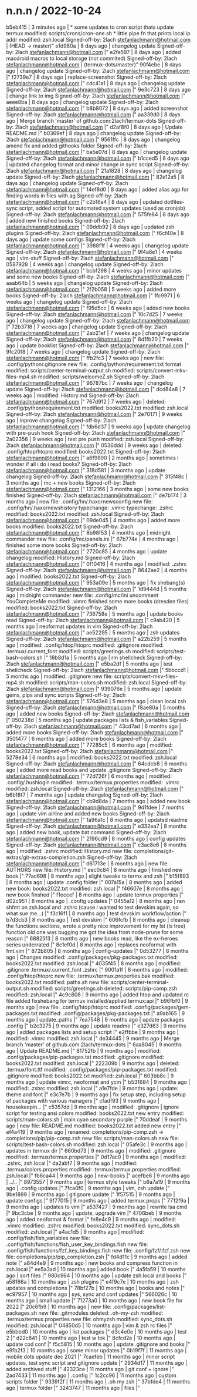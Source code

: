 
n.n.n / 2022-10-24
==================

b5eb415 | 3 minutes ago | * some updates to cron script thats update termux 	modified:   scripts/crons/cron-one.sh * little pipe fn that prints local ip addr 	modified:   zsh.local Signed-off-by: 2lach <stefanlachmann@hotmail.com> | (HEAD -> master)"
e1d980a | 8 days ago | changelog update Signed-off-by: 2lach <stefanlachmann@hotmail.com> |"
e2fe597 | 8 days ago | added macdroid macros to local storage (not commited) Signed-off-by: 2lach <stefanlachmann@hotmail.com> | (termux-dots/master)"
90f4ebe | 8 days ago | changelog update Signed-off-by: 2lach <stefanlachmann@hotmail.com> |"
f2739e7 | 8 days ago | replace-screenshot Signed-off-by: 2lach <stefanlachmann@hotmail.com> |"
cdc41a1 | 8 days ago | changelog update Signed-off-by: 2lach <stefanlachmann@hotmail.com> |"
9e3c723 | 8 days ago | change link to img Signed-off-by: 2lach <stefanlachmann@hotmail.com> |"
aeee8ba | 8 days ago | changelog update Signed-off-by: 2lach <stefanlachmann@hotmail.com> |"
b8b8072 | 8 days ago | added screenshot Signed-off-by: 2lach <stefanlachmann@hotmail.com> |"
aa339d0 | 8 days ago | Merge branch 'master' of github.com:2lach/termux-dots Signed-off-by: 2lach <stefanlachmann@hotmail.com> |"
d2af8f0 | 8 days ago | Update README.md |"
b0369ef | 8 days ago | changelog update Signed-off-by: 2lach <stefanlachmann@hotmail.com> |"
9561ffc | 8 days ago | changelog amend fix and added githooks folder Signed-off-by: 2lach <stefanlachmann@hotmail.com> |"
ba5e07d | 8 days ago | changelog update Signed-off-by: 2lach <stefanlachmann@hotmail.com> |"
b1cced5 | 8 days ago | updated changelog format and minor change in sync script Signed-off-by: 2lach <stefanlachmann@hotmail.com> |"
21a1828 | 8 days ago | changelog update Signed-off-by: 2lach <stefanlachmann@hotmail.com> |"
82e12a5 | 8 days ago | changelog update Signed-off-by: 2lach <stefanlachmann@hotmail.com> |"
14ef8d0 | 8 days ago | added alias agp for finding words in files with ag Signed-off-by: 2lach <stefanlachmann@hotmail.com> |"
c2b16a4 | 8 days ago | updated dotfiles-sync script, added script for automated system updates (used as cronjob) Signed-off-by: 2lach <stefanlachmann@hotmail.com> |"
575fe84 | 8 days ago | added new finished books Signed-off-by: 2lach <stefanlachmann@hotmail.com> |"
09ddb92 | 8 days ago | updated zsh plugins Signed-off-by: 2lach <stefanlachmann@hotmail.com> |"
f6cf40e | 8 days ago | update some configs Signed-off-by: 2lach <stefanlachmann@hotmail.com> |"
3988f1f | 4 weeks ago | changelog update Signed-off-by: 2lach <stefanlachmann@hotmail.com> |"
9f4a8e1 | 4 weeks ago | vim-stuff Signed-off-by: 2lach <stefanlachmann@hotmail.com> |"
0587928 | 4 weeks ago | changelog update Signed-off-by: 2lach <stefanlachmann@hotmail.com> |"
bcbf298 | 4 weeks ago | minor updates and some new books Signed-off-by: 2lach <stefanlachmann@hotmail.com> |"
aaab64b | 5 weeks ago | changelog update Signed-off-by: 2lach <stefanlachmann@hotmail.com> |"
2f2b058 | 5 weeks ago | added more books Signed-off-by: 2lach <stefanlachmann@hotmail.com> |"
1fc9971 | 6 weeks ago | changelog update Signed-off-by: 2lach <stefanlachmann@hotmail.com> |"
f95d5cc | 6 weeks ago | added new books Signed-off-by: 2lach <stefanlachmann@hotmail.com> |"
10c7d25 | 7 weeks ago | changelog update Signed-off-by: 2lach <stefanlachmann@hotmail.com> |"
72b3718 | 7 weeks ago | changelog update Signed-off-by: 2lach <stefanlachmann@hotmail.com> |"
2ab21ef | 7 weeks ago | changelog update Signed-off-by: 2lach <stefanlachmann@hotmail.com> |"
8d1fb20 | 7 weeks ago | update booklist Signed-off-by: 2lach <stefanlachmann@hotmail.com> |"
9fc20f8 | 7 weeks ago | changelog update Signed-off-by: 2lach <stefanlachmann@hotmail.com> |"
ffb2fc3 | 7 weeks ago | 	new file:   .config/python/.gitignore 	new file:   .config/python/requirement.txt format modified:   scripts/center-terminal-output.sh 	modified:   scripts/convert-mkv-files-mp4.sh 	modified:   scripts/welcomeZ.sh Signed-off-by: 2lach <stefanlachmann@hotmail.com> |"
96787bc | 7 weeks ago | changelog update Signed-off-by: 2lach <stefanlachmann@hotmail.com> |"
dcd84a8 | 7 weeks ago | 	modified:   History.md Signed-off-by: 2lach <stefanlachmann@hotmail.com> |"
767d912 | 7 weeks ago | 	deleted:    .config/python/requirement.txt 	modified:   books2022.txt 	modified:   zsh.local Signed-off-by: 2lach <stefanlachmann@hotmail.com> |"
2e70171 | 9 weeks ago | inprove changelog Signed-off-by: 2lach <stefanlachmann@hotmail.com> |"
fdb6d37 | 9 weeks ago | update changelog with pre-push hook Signed-off-by: 2lach <stefanlachmann@hotmail.com> |"
2a02356 | 9 weeks ago | test pre push 	modified:   zsh.local Signed-off-by: 2lach <stefanlachmann@hotmail.com> |"
0536ddd | 9 weeks ago | 	deleted:    .config/htop/htoprc 	modified:   books2022.txt Signed-off-by: 2lach <stefanlachmann@hotmail.com> |"
a6f9890 | 2 months ago | sometimes i wonder if all i do i read books? Signed-off-by: 2lach <stefanlachmann@hotmail.com> |"
318d581 | 3 months ago | update changelog Signed-off-by: 2lach <stefanlachmann@hotmail.com> |"
315f48c | 3 months ago | mc + new books Signed-off-by: 2lach <stefanlachmann@hotmail.com> |"
1312166 | 3 months ago | some new books finished Signed-off-by: 2lach <stefanlachmann@hotmail.com> |"
de7b174 | 3 months ago | 	new file:   .config/hn/.haxornewsconfig 	new file:   .config/hn/.haxornewshistory 	typechange: .vimrc 	typechange: .zshrc 	modified:   books2022.txt 	modified:   zsh.local Signed-off-by: 2lach <stefanlachmann@hotmail.com> |"
09de045 | 4 months ago | added more books modified:   books2022.txt Signed-off-by: 2lach <stefanlachmann@hotmail.com> |"
8b98f53 | 4 months ago | midnight commander new file:   .config/mc/panels.ini |"
67b774e | 4 months ago | finished some more books Signed-off-by: 2lach <stefanlachmann@hotmail.com> |"
2720c85 | 4 months ago | update changelog modified:   History.md Signed-off-by: 2lach <stefanlachmann@hotmail.com> |"
0f10416 | 4 months ago | 	modified:   .zshrc Signed-off-by: 2lach <stefanlachmann@hotmail.com> |"
8642ae2 | 4 months ago | 	modified:   books2022.txt Signed-off-by: 2lach <stefanlachmann@hotmail.com> |"
953a09e | 5 months ago | fix shebang(s) Signed-off-by: 2lach <stefanlachmann@hotmail.com> |"
1d9444d | 5 months ago | midnight commander 	new file:   .config/mc/ini uncomment YouCompleteMe 	modified:   .vimrc finished some more books (dresden files) 	modified:   books2022.txt Signed-off-by: 2lach <stefanlachmann@hotmail.com> |"
736758e | 5 months ago | update books read Signed-off-by: 2lach <stefanlachmann@hotmail.com> |"
c9ab420 | 5 months ago | neoformat updates in vim Signed-off-by: 2lach <stefanlachmann@hotmail.com> |"
ae52295 | 5 months ago | zsh updates Signed-off-by: 2lach <stefanlachmann@hotmail.com> |"
a22b259 | 5 months ago | 	modified:   .config/htop/htoprc 	modified:   .gitignore 	modified:   .termux/.current_font 	modified:   scripts/greetings.sh 	modified:   scripts/test-bash-colors.sh |"
18b8d1a | 5 months ago | rm shellcheck Signed-off-by: 2lach <stefanlachmann@hotmail.com> |"
e5ba2df | 5 months ago | test shellcheck Signed-off-by: 2lach <stefanlachmann@hotmail.com> |"
5bbccd1 | 5 months ago | 	modified:   .gitignore 	new file:   scripts/convert-mkv-files-mp4.sh 	modified:   scripts/man-colors.sh 	modified:   zsh.local Signed-off-by: 2lach <stefanlachmann@hotmail.com> |"
939076e | 5 months ago | update gems, pips and sync scripts Signed-off-by: 2lach <stefanlachmann@hotmail.com> |"
576d3e8 | 5 months ago | clean local zsh Signed-off-by: 2lach <stefanlachmann@hotmail.com> |"
f8ae80a | 5 months ago | added new books Signed-off-by: 2lach <stefanlachmann@hotmail.com> |"
050238d | 5 months ago | update packages lists & fish_variables Signed-off-by: 2lach <stefanlachmann@hotmail.com> |"
43cd7ad | 6 months ago | added more books Signed-off-by: 2lach <stefanlachmann@hotmail.com> |"
3501477 | 6 months ago | added more books Signed-off-by: 2lach <stefanlachmann@hotmail.com> |"
77285c5 | 6 months ago | 	modified:   books2022.txt Signed-off-by: 2lach <stefanlachmann@hotmail.com> |"
5278e34 | 6 months ago | 	modified:   books2022.txt 	modified:   zsh.local Signed-off-by: 2lach <stefanlachmann@hotmail.com> |"
64cdcb8 | 6 months ago | added more read books and update .gitignore Signed-off-by: 2lach <stefanlachmann@hotmail.com> |"
72d726f | 6 months ago | 	modified:   .config/.hushlogin 	modified:   .termux/termux.properties 	modified:   .vimrc 	modified:   zsh.local Signed-off-by: 2lach <stefanlachmann@hotmail.com> |"
b6b18f7 | 7 months ago | update changelog Signed-off-by: 2lach <stefanlachmann@hotmail.com> |"
cb9d8da | 7 months ago | added new book Signed-off-by: 2lach <stefanlachmann@hotmail.com> |"
9d1fdee | 7 months ago | update vim airline and added new books Signed-off-by: 2lach <stefanlachmann@hotmail.com> |"
1a96a1c | 8 months ago | updated readme Signed-off-by: 2lach <stefanlachmann@hotmail.com> |"
e332ea7 | 8 months ago | added new book, update bat command Signed-off-by: 2lach <stefanlachmann@hotmail.com> |"
2196cd9 | 8 months ago | config updates Signed-off-by: 2lach <stefanlachmann@hotmail.com> |"
c3ac8e6 | 8 months ago | 	modified:   .zshrc 	modified:   History.md 	new file:   completions/git-extras/git-extras-completion.zsh Signed-off-by: 2lach <stefanlachmann@hotmail.com> |"
d61713e | 8 months ago | 	new file:   AUTHORS 	new file:   History.md |"
eec0c84 | 8 months ago | finished new book |"
77ac698 | 8 months ago | slight tweaks to termx and zsh |"
b15f893 | 8 months ago | update .config folder |"
007a15a | 8 months ago | 	added new book: books2022.txt 	modified: zsh.local |"
f46607e | 8 months ago | new book finshed |"
f1eccef | 8 months ago | update termux properties |"
d02c951 | 8 months ago | .config updates |"
0455a12 | 8 months ago | ran shfmt on zsh.local and .zshrc (cause i wanted to test devskim again, so what sue me...) |"
f3c16f1 | 8 months ago | test devskim workflow/action |"
b7d3cb3 | 8 months ago | Test devskim |"
606fcfb | 8 months ago | cleanup the functions sections, wrote a pretty nice improvement for my lst (ls tree) function old one was bugging me got the idea from node-prune for some reason |"
68825f3 | 8 months ago | new books read, like the ex-heroes series underrated |"
8c1ef0d | 8 months ago | replaces neoformat with fmt.vim |"
872b805 | 8 months ago | config-updates |"
0d53277 | 8 months ago | Changes modified:   .config/packages/pkg-packages.txt modified:   books2022.txt modified:   zsh.local |"
4035f45 | 8 months ago | modified:  .gitignore  .termux/.current_font  .zshrc |"
9001a1f | 8 months ago | 	modified:   .config/htop/htoprc 	new file:   .termux/termux.properties.bak 	modified:   books2022.txt 	modified:   paths.sh 	new file:   scripts/center-terminal-output.sh 	modified:   scripts/greetings.sh 	deleted:    scripts/pip-comp.zsh 	modified:   zsh.local |"
4c9c808 | 9 months ago | added htop and updated rc file added fixshebang for termux installed/applied termux:api |"
b96fbf0 | 9 months ago | 	new file:   .config/htop/htoprc 	modified:   .config/packages/gem-packages.txt 	modified:   .config/packages/pkg-packages.txt |"
a9ab165 | 9 months ago | update_paths |"
7ea7548 | 9 months ago | update packages .config |"
b2c3275 | 9 months ago | update readme |"
e327d63 | 9 months ago | added packages lists and setup script |"
e2ffbbe | 9 months ago | modified:   .vimrc modified:   zsh.local |"
de34445 | 9 months ago | Merge branch 'master' of github.com:2lach/termux-dots |"
6aa8045 | 9 months ago | Update README.md |"
81752fb | 9 months ago | 	modified:   .config/packages/pip-packages.txt 	modified:   .gitignore 	modified:   books2022.txt 	modified:   zsh.local |"
222309b | 9 months ago | 	deleted:    .termux/font.ttf 	modified:   .config/packages/pip-packages.txt 	modified:   .gitignore 	modified:   books2022.txt 	modified:   zsh.local |"
603bb8c | 9 months ago | update vimrc, neoformat and ycm |"
b531684 | 9 months ago | modified:   .zshrc modified:   zsh.local |"
a1e7fde | 9 months ago | update: theme and font |"
e3c7e7b | 9 months ago | fix setup step, including setup of packages with various managers |"
cfadf93 | 9 months ago | housekeepin... |"
c5357dd | 9 months ago | modified:   .gitignore | ignore script for testing ansi colors modified:   books2022.txt new entry modified:   scripts/man-colors.sh | main cyan secondary purple |"
70ddeaf | 9 months ago | 	new file:   README.md 	modified:   books2022.txt added new entry |"
ef4a419 | 9 months ago | 	renamed:    completions/pip-comp.zsh -> completions/pip/pip-comp.zsh 	new file:   scripts/man-colors.sh 	new file:   scripts/test-bash-colors.sh 	modified:   zsh.local |"
05afe3c | 9 months ago | updates in termux dir |"
660bd73 | 9 months ago | 	modified:   .gitignore 	modified:   .termux/termux.properties |"
0d17ac0 | 9 months ago | modified: .zshrc, zsh.local |"
da2abf7 | 9 months ago | modified:   .termux/colors.properties modified:   .termux/termux.properties modified:   zsh.local |"
fb6ca44 | 9 months ago | new-books |"
acefbe6 | 9 months ago | ../.. |"
8973557 | 9 months ago | termux style tweaks |"
b6a7a19 | 9 months ago | .config updates |"
7fca0f0 | 9 months ago | vim, zsh update |"
9be1899 | 9 months ago | gitignore update |"
1f57515 | 9 months ago | update configs |"
9f77015 | 9 months ago | added termux.props |"
7712f9a | 9 months ago | updates to vim |"
a537427 | 9 months ago | rewrite lsa cmd |"
9bc3cbe | 9 months ago | update, upgrade vim |"
4706beb | 9 months ago | added neoformat & format |"
fe8e4c9 | 9 months ago | 	modified:   .vimrc 	modified:   .zshrc 	modified:   books2022.txt 	modified:   sync_dots.sh 	modified:   zsh.local |"
a4ac1d5 | 9 months ago | 	modified:   .config/fish/fish_variables 	new file:   .config/fish/functions/fish_user_key_bindings.fish 	new file:   .config/fish/functions/fzf_key_bindings.fish 	new file:   .config/fzf/.fzf.zsh 	new file:   completions/pip/pip_completion.zsh |"
fd4d11c | 9 months ago | added note |"
a84d4e9 | 9 months ago | new books and compress function in zsh.local |"
ee5a3ad | 10 months ago | added book |"
4a5fa59 | 10 months ago | sort files |"
980c964 | 10 months ago | update zsh.local and books |"
a58166a | 10 months ago | zsh plugins |"
e4f9c7e | 10 months ago | zsh updates and completions |"
78bf27b | 10 months ago | books and notes |"
ec97957 | 10 months ago | sys, sync and conf updates |"
566026c | 10 months ago | small update |"
71273a0 | 10 months ago | new book file for 2022 |"
20c6fb9 | 10 months ago | 	new file:   .config/packages/list-packages.sh 	new file:   .gitmodules 	deleted:    .oh-my-zsh 	modified:   .termux/termux.properties 	new file:   ohmyzsh 	modified:   sync_dots.sh 	modified:   zsh.local |"
04850d5 | 10 months ago | vim & zsh rc files |"
e5bbbd0 | 10 months ago | list packages |"
d3c4e0e | 10 months ago | test 2 |"
d22c841 | 10 months ago | test w tok |"
8cfcd2e | 10 months ago | update cod conf |"
f5c5815 | 10 months ago | update .gitignore and books |"
e9fb2f3 | 10 months ago | some minor updates |"
0b19f7f | 11 months ago | mobile dots update dec 2021 |"
7caefeb | 11 months ago | minor script updates, test sync script and gitignore update |"
2934d17 | 11 months ago | added archived stuff |"
42323ce | 11 months ago | git conf + ignore |"
2ad7433 | 11 months ago | .config |"
1c2cc96 | 11 months ago | custom scripts folder |"
9339f2f | 11 months ago | .oh my zsh |"
37bfde4 | 11 months ago | termux folder |"
3243747 | 11 months ago | files |"
